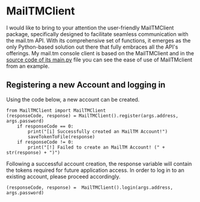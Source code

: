 
# MailTMClient
I would like to bring to your attention the user-friendly MailTMClient package, specifically designed to facilitate seamless communication with the mail.tm API. With its comprehensive set of functions, it emerges as the only Python-based solution out there that fully embraces all the API's offerings.
My mail.tm console client is based on the MailTMClient and in the [source code of its main.py](https://github.com/RPwnage/binify/blob/main/main.py) file you can see the ease of use of MailTMclient from an example.

## Registering a new Account and logging in

Using the code below, a new account can be created. 

    from MailTMClient import MailTMClient
    (responseCode, response) = MailTMClient().register(args.address, args.password)
        if responseCode == 0:
            print("[i] Successfully created an MailTM Account!")
            saveTokenToFile(response)
        if responseCode != 0:
            print("[!] Failed to create an MailTM Account! (" + str(response) + ")")

Following a successful account creation, the response variable will contain the tokens required for future application access. In order to log in to an existing account, please proceed accordingly.

    (responseCode, response) =  MailTMClient().login(args.address, args.password)

